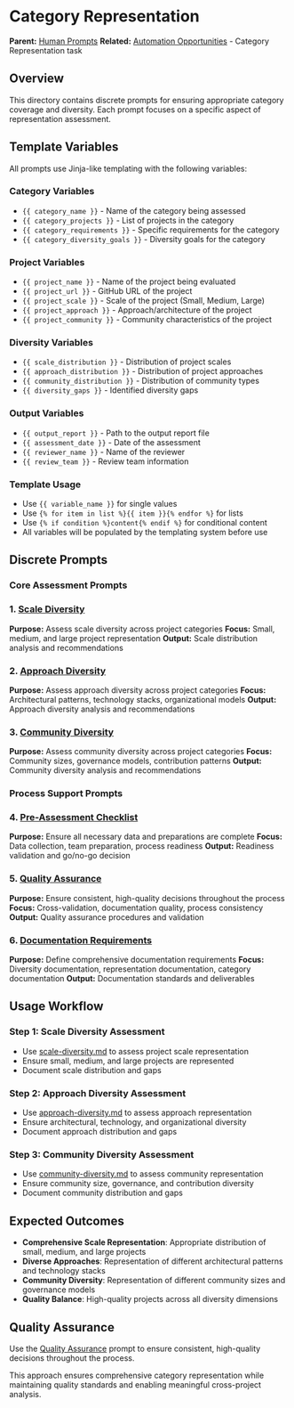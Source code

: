 # Category Representation

**Parent:** [Human Prompts](../README.md)
**Related:** [Automation Opportunities](../../../phases/01-project-selection/AUTOMATION_OPPORTUNITIES.md) - Category Representation task

## Overview

This directory contains discrete prompts for ensuring appropriate category coverage and diversity. Each prompt focuses on a specific aspect of representation assessment.

## Template Variables

All prompts use Jinja-like templating with the following variables:

### Category Variables
- `{{ category_name }}` - Name of the category being assessed
- `{{ category_projects }}` - List of projects in the category
- `{{ category_requirements }}` - Specific requirements for the category
- `{{ category_diversity_goals }}` - Diversity goals for the category

### Project Variables
- `{{ project_name }}` - Name of the project being evaluated
- `{{ project_url }}` - GitHub URL of the project
- `{{ project_scale }}` - Scale of the project (Small, Medium, Large)
- `{{ project_approach }}` - Approach/architecture of the project
- `{{ project_community }}` - Community characteristics of the project

### Diversity Variables
- `{{ scale_distribution }}` - Distribution of project scales
- `{{ approach_distribution }}` - Distribution of project approaches
- `{{ community_distribution }}` - Distribution of community types
- `{{ diversity_gaps }}` - Identified diversity gaps

### Output Variables
- `{{ output_report }}` - Path to the output report file
- `{{ assessment_date }}` - Date of the assessment
- `{{ reviewer_name }}` - Name of the reviewer
- `{{ review_team }}` - Review team information

### Template Usage
- Use `{{ variable_name }}` for single values
- Use `{% for item in list %}{{ item }}{% endfor %}` for lists
- Use `{% if condition %}content{% endif %}` for conditional content
- All variables will be populated by the templating system before use

## Discrete Prompts

### Core Assessment Prompts
### 1. [Scale Diversity](scale-diversity.md)
**Purpose:** Assess scale diversity across project categories
**Focus:** Small, medium, and large project representation
**Output:** Scale distribution analysis and recommendations

### 2. [Approach Diversity](approach-diversity.md)
**Purpose:** Assess approach diversity across project categories
**Focus:** Architectural patterns, technology stacks, organizational models
**Output:** Approach diversity analysis and recommendations

### 3. [Community Diversity](community-diversity.md)
**Purpose:** Assess community diversity across project categories
**Focus:** Community sizes, governance models, contribution patterns
**Output:** Community diversity analysis and recommendations

### Process Support Prompts
### 4. [Pre-Assessment Checklist](pre-assessment-checklist.md)
**Purpose:** Ensure all necessary data and preparations are complete
**Focus:** Data collection, team preparation, process readiness
**Output:** Readiness validation and go/no-go decision

### 5. [Quality Assurance](quality-assurance.md)
**Purpose:** Ensure consistent, high-quality decisions throughout the process
**Focus:** Cross-validation, documentation quality, process consistency
**Output:** Quality assurance procedures and validation

### 6. [Documentation Requirements](documentation-requirements.md)
**Purpose:** Define comprehensive documentation requirements
**Focus:** Diversity documentation, representation documentation, category documentation
**Output:** Documentation standards and deliverables

## Usage Workflow

### Step 1: Scale Diversity Assessment
- Use [scale-diversity.md](scale-diversity.md) to assess project scale representation
- Ensure small, medium, and large projects are represented
- Document scale distribution and gaps

### Step 2: Approach Diversity Assessment
- Use [approach-diversity.md](approach-diversity.md) to assess approach representation
- Ensure architectural, technology, and organizational diversity
- Document approach distribution and gaps

### Step 3: Community Diversity Assessment
- Use [community-diversity.md](community-diversity.md) to assess community representation
- Ensure community size, governance, and contribution diversity
- Document community distribution and gaps

## Expected Outcomes

- **Comprehensive Scale Representation**: Appropriate distribution of small, medium, and large projects
- **Diverse Approaches**: Representation of different architectural patterns and technology stacks
- **Community Diversity**: Representation of different community sizes and governance models
- **Quality Balance**: High-quality projects across all diversity dimensions

## Quality Assurance

Use the [Quality Assurance](quality-assurance.md) prompt to ensure consistent, high-quality decisions throughout the process.

This approach ensures comprehensive category representation while maintaining quality standards and enabling meaningful cross-project analysis.
